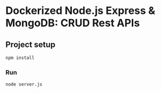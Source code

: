 # Dockerized Node.js Express & MongoDB: CRUD Rest APIs
## Project setup
```
npm install
```

### Run
```
node server.js
```
